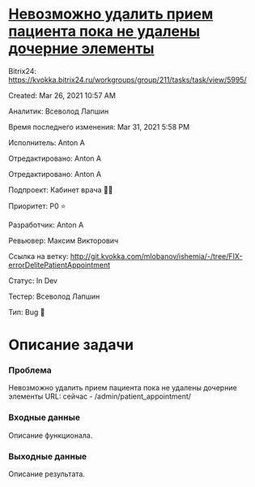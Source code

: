 # [Невозможно удалить прием пациента пока не удалены дочерние элементы](https://www.notion.so/95baaaf02d1940b0bce02b9bc82a765c)

Bitrix24: https://kvokka.bitrix24.ru/workgroups/group/211/tasks/task/view/5995/

Created: Mar 26, 2021 10:57 AM

Аналитик: Всеволод Лапшин

Время последнего изменения: Mar 31, 2021 5:58 PM

Исполнитель: Anton A

Отредактировано: Anton A

Отредактировано: Anton A

Подпроект: Кабинет врача 👨‍⚕️

Приоритет: P0 ⭐

Разработчик: Anton A

Ревьювер: Максим Викторович

Ссылка на ветку: http://git.kvokka.com/mlobanov/ishemia/-/tree/FIX-errorDelitePatientAppointment

Статус: In Dev

Тестер: Всеволод Лапшин

Тип: Bug 🐞

# Описание задачи

### Проблема

Невозможно удалить прием пациента пока не удалены дочерние элементы
URL: сейчас - /admin/patient_appointment/

### Входные данные

Описание функционала.

### Выходные данные

Описание результата.
